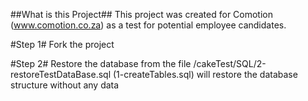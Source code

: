 ##What is this Project##
This project was created for Comotion (www.comotion.co.za) as a test for potential employee candidates.

#Step 1#
Fork the project

#Step 2#
Restore the database from the file /cakeTest/SQL/2-restoreTestDataBase.sql (1-createTables.sql) will restore the database structure without any data

